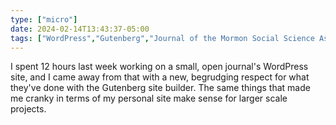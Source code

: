 ```yaml
---
type: ["micro"]
date: 2024-02-14T13:43:37-05:00
tags: ["WordPress","Gutenberg","Journal of the Mormon Social Science Association"]
---
```

I spent 12 hours last week working on a small, open journal's WordPress site, and I came away from that with a new, begrudging respect for what they've done with the Gutenberg site builder. The same things that made me cranky in terms of my personal site make sense for larger scale projects.
